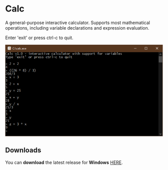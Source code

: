 # Calc

  A general-purpose interactive calculator. Supports most mathematical operations, including variable declarations and expression evaluation.
  
  Enter 'exit' or press ctrl-c to quit.
  
<p align="center"><img src="screenshot/screenshot.png"></p>

## Downloads
You can <b>download</b> the latest release for <b>Windows</b> [HERE](https://github.com/DexterLagan/calc/releases).
